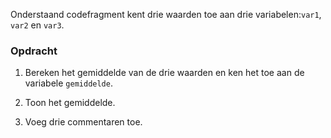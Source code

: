 Onderstaand codefragment kent drie waarden toe aan drie variabelen:`var1`, `var2` en `var3`.

### Opdracht 

1. Bereken het gemiddelde van de drie waarden en ken het toe aan de variabele `gemiddelde`. 

2. Toon het gemiddelde. 

3. Voeg drie commentaren toe.
